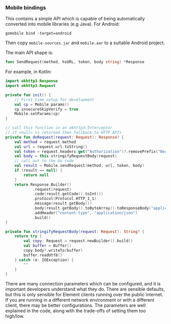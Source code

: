 ### Mobile bindings

This contains a simple API which is capable of being automatically converted into mobile libraries (e.g Java).
For Android:
```
gomobile bind -target=android
```
Then copy `mobile-sources.jar` and `mobile.aar` to a suitable Android project.

The main API shape is:
```go
func SendRequest(method, hsURL, token, body string) *Response
```

For example, in Kotlin:

```kotlin
import okhttp3.Response
import okhttp3.Request

private fun init() {
    // First time setup for development
    val cp = Mobile.params()
    cp.insecureSkipVerify = true
    Mobile.setParams(cp)
}

// call this function in an okhttp3.Interceptor
// if <null> is returned then fallback to HTTP APIs
private fun doRequest(request: Request): Response? {
    val method = request.method
    val url = request.url.toString()
    val token = request.headers.get("Authorization")?.removePrefix("Bearer ")
    val body = this.stringifyRequestBody(request)
    // call out to the Go code
    val result = Mobile.sendRequest(method, url, token, body)
    if (result == null) {
        return null
    }
    return Response.Builder()
            .request(request)
            .code(result.getCode().toInt())
            .protocol(Protocol.HTTP_1_1)
            .message(result.getBody())
            .body(result.getBody().toByteArray().toResponseBody("application/json".toMediaTypeOrNull()))
            .addHeader("content-type", "application/json")
            .build()
}

private fun stringifyRequestBody(request: Request): String? {
    return try {
        val copy: Request = request.newBuilder().build()
        val buffer = Buffer()
        copy.body?.writeTo(buffer)
        buffer.readUtf8()
    } catch (e: IOException) {
        ""
    }
}
```

There are many connection parameters which can be configured, and it is important developers understand what
they do. There are sensible defaults, but this is only sensible for Element clients running over the public
internet. If you are running in a different network environment or with a different client, there may be
better configurations. The parameters are well explained in the code, along with the trade-offs of setting
them too high/low.